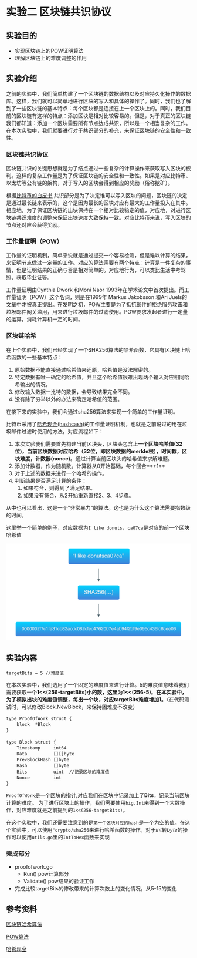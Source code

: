 # 实验二 区块链共识协议

## 实验目的

- 实现区块链上的POW证明算法
- 理解区块链上的难度调整的作用

## 实验介绍

之前的实验中，我们简单构建了一个区块链的数据结构以及对应持久化操作的数据库。这样，我们就可以简单地进行区块的写入和具体的操作了。同时，我们也了解到了一些区块链的基本特点：每个区块都是连接在上一个区块上的。同时，我们目前的区块链有这样的特点：添加区块是相对比较容易的。但是，对于真正的区块链我们都知道：添加一个区块需要所有节点达成共识，所以是一个相当复杂的工作。在本次实验中，我们就要进行对于共识部分的补充，来保证区块链的安全性和一致性。

### 区块链共识协议

区块链共识的关键思想就是为了结点通过一些复杂的计算操作来获取写入区块的权利。这样的复杂工作量是为了保证区块链的安全性和一致性。如果是对应比特币、以太坊等公有链的架构，对于写入的区块会得到相应的奖励（俗称挖矿）。

根据[比特币的白皮书](https://bitcoin.org/bitcoin.pdf),共识部分是为了决定谁可以写入区块的问题，区块链的决定是通过最长链来表示的，这个是因为最长的区块对应有最大的工作量投入在其中。相应地，为了保证区块链的出块保持在一个相对比较稳定的值，对应地，对进行区块链共识难度的调整来保证出块速度大致保持一致。对应比特币来说，写入区块的节点还对应会获得奖励。

### 工作量证明（POW）

工作量的证明机制，简单来说就是通过提交一个容易检测，但是难以计算的结果，来证明节点做过一定量的工作。对应的算法需要有两个特点：计算是一件复杂的事情，但是证明结果的正确与否是相对简单的。对应地行为，可以类比生活中考驾照、获取毕业证等。

工作量证明由Cynthia Dwork 和Moni Naor 1993年在学术论文中首次提出。而工作量证明（POW）这个名词，则是在1999年 Markus Jakobsson 和Ari Juels的文章中才被真正提出。在发明之初，POW主要是为了抵抗邮件的拒绝服务攻击和垃圾邮件网关滥用，用来进行垃圾邮件的过滤使用。POW要求发起者进行一定量的运算，消耗计算机一定的时间。

### 区块链哈希

在上个实验中，我们已经实现了一个SHA256算法的哈希函数，它具有区块链上哈希函数的一些基本特点：
1. 原始数据不能直接通过哈希值来还原，哈希值是没法解密的。
2. 特定数据有唯一确定的哈希值，并且这个哈希值很难出现两个输入对应相同哈希输出的情况。
3. 修改输入数据一比特的数据，会导致结果完全不同。
4. 没有除了穷举以外的办法来确定哈希值的范围。

在接下来的实验中，我们会通过sha256算法来实现一个简单的工作量证明。

比特币采用了[哈希现金(hashcash)](https://en.wikipedia.org/wiki/Hashcash)的工作量证明机制，也就是之前说过的用在垃圾邮件过滤时使用的方法，对应流程如下：

1. 本次实验我们需要首先构建当前区块头，区块头包含**上⼀个区块哈希值(32位)，当前区块数据对应哈希（32位，即区块数据的merkle根），时间戳，区块难度，计数器(nonce)**。通过计算当前区块头的哈希值来求解难题。
2. 添加计数器，作为随机数。计算器从0开始基础，每个回合**+1**
3. 对于上述的数据来进行一个哈希的操作。
4. 判断结果是否满足计算的条件：
   1. 如果符合，则得到了满足结果。
   2. 如果没有符合，从2开始重新直接2、3、4步骤。

从中也可以看出，这是一个"非常暴力"的算法。这也是为什么这个算法需要指数级的时间。

这里举一个简单的例子，对应数据为`I like donuts`，`ca07ca`是对应的前一个区块哈希值

![](./fig/hashcash-example.png)

## 实验内容

```
targetBits = 5 //难度值
```

在本次实验中，我们选用了一个固定的难度值来进行计算。5的难度值意味着我们需要获取一个**1<<(256-targetBits)**小的数，这里为**1<<(256-5)**。**在本实验中，为了模拟出块的难度值调整，每出一个块，对应targetBits难度增加1。**（在代码测试时，可以修改Block.NewBlock，来保持困难度不改变）

```
type ProofOfWork struct {
	block  *Block
}

type Block struct {
	Timestamp     int64
	Data          [][]byte
	PrevBlockHash []byte
	Hash          []byte
	Bits          uint  //记录区块的难度值
	Nonce         int
}
```

`ProofOfWork`是一个区块的指针,对应我们在区块中记录加上了**Bits**，记录当前区块计算的难度。 为了进行区块上的操作，我们需要使用`big.Int`来得到一个大数操作，对应难度就是之前提到的`1<<(256-targetBits)`。

在这个实验中，我们还需要注意到的是`第一个区块对应的hash`是一个为空的值。在这个实验中，可以使用`"crypto/sha256`来进行哈希函数的操作。对于*int*转*byte*的操作可以使用`utils.go`里的`IntToHex`函数来实现

### 完成部分

- proofofwork.go
  - Run()  pow计算部分
  - Validate()  pow结果的验证工作
- 完成比较targetBits的修改带来的计算次数上的变化情况，从5-15的变化

## 参考资料

[区块链哈希算法](https://en.bitcoin.it/wiki/Block_hashing_algorithm)

[POW算法](https://en.bitcoin.it/wiki/Proof_of_work)

[哈希现金](https://en.bitcoin.it/wiki/Hashcash)



